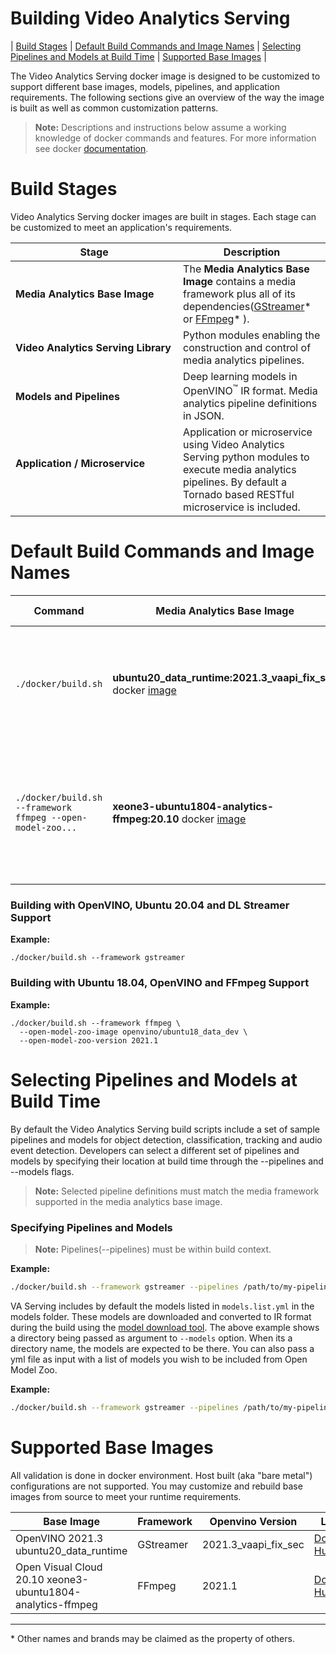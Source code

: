 # Building Video Analytics Serving
| [Build Stages](#build-stages) | [Default Build Commands and Image Names](#default-build-commands-and-image-names)  | [Selecting Pipelines and Models at Build Time](#selecting-pipelines-and-models-at-build-time) | [Supported Base Images](#supported-base-images) |

The Video Analytics Serving docker image is designed to be customized
to support different base images, models, pipelines, and application
requirements. The following sections give an overview of the way the
image is built as well as common customization patterns.

> **Note:** Descriptions and instructions below assume a working
> knowledge of docker commands and features. For more information
> see docker [documentation](https://docs.docker.com/get-started/).


# Build Stages
Video Analytics Serving docker images are built in stages. Each stage
can be customized to meet an application's requirements.

| Stage | Description |
| ----------- | ----------- |
| **Media Analytics Base Image** |The **Media Analytics Base Image** contains a media framework plus all of its dependencies([GStreamer](https://gstreamer.freedesktop.org/documentation/?gi-language=c)* or [FFmpeg](https://ffmpeg.org/)* ). |
| **Video Analytics Serving Library** | Python modules enabling the construction and control of media analytics pipelines. |
| **Models and Pipelines** | Deep learning models in OpenVINO<sup>&#8482;</sup> IR format.  Media analytics pipeline definitions in JSON. |
| **Application / Microservice** &nbsp;&nbsp;&nbsp;&nbsp;&nbsp;&nbsp;&nbsp;&nbsp;&nbsp;&nbsp;&nbsp;&nbsp;&nbsp;&nbsp;&nbsp;&nbsp;&nbsp;&nbsp;&nbsp;&nbsp;&nbsp;&nbsp;&nbsp;&nbsp;&nbsp;&nbsp;&nbsp;&nbsp;&nbsp;&nbsp;&nbsp;&nbsp;&nbsp;&nbsp;&nbsp;&nbsp;&nbsp;&nbsp;&nbsp;&nbsp;&nbsp;&nbsp;&nbsp;&nbsp;&nbsp;&nbsp;&nbsp;&nbsp;&nbsp;&nbsp;&nbsp;&nbsp;&nbsp;&nbsp;&nbsp;&nbsp;&nbsp;&nbsp;|Application or microservice using Video Analytics Serving python modules to execute media analytics pipelines. By default a Tornado based RESTful microservice is included. |

# Default Build Commands and Image Names

| Command | Media Analytics Base Image | Image Name | Description |
| ---     | ---        | --- | ----        |
| `./docker/build.sh`| **ubuntu20_data_runtime:2021.3_vaapi_fix_sec** docker [image](https://hub.docker.com/r/openvino/ubuntu20_data_runtime) |`video-analytics-serving-gstreamer` | DL Streamer based microservice with default pipeline definitions and deep learning models. |
| `./docker/build.sh --framework ffmpeg --open-model-zoo...`| **xeone3-ubuntu1804-analytics-ffmpeg:20.10** docker [image](https://hub.docker.com/r/openvisualcloud/xeon-ubuntu1804-analytics-ffmpeg) |`video-analytics-serving-ffmpeg`| FFmpeg Video Analytics based microservice with default pipeline definitions and deep learning models. |
### Building with OpenVINO, Ubuntu 20.04 and DL Streamer Support
**Example:**
```
./docker/build.sh --framework gstreamer
```

### Building with Ubuntu 18.04, OpenVINO and FFmpeg Support
**Example:**
```
./docker/build.sh --framework ffmpeg \
  --open-model-zoo-image openvino/ubuntu18_data_dev \
  --open-model-zoo-version 2021.1
```

# Selecting Pipelines and Models at Build Time

By default the Video Analytics Serving build scripts include a set of sample pipelines and models for object detection, classification, tracking and audio event detection. Developers can select a different set of pipelines and models by specifying their location at build time through the --pipelines and --models flags.

> **Note:** Selected pipeline definitions must match the media
> framework supported in the media analytics base image.

### Specifying Pipelines and Models
> **Note:**  Pipelines(--pipelines) must be within build context.

**Example:**
```bash
./docker/build.sh --framework gstreamer --pipelines /path/to/my-pipelines --models /path/to/my-models
```

VA Serving includes by default the models listed in `models.list.yml` in the models folder. These models are downloaded and converted to IR format during the build using the [model download tool](../tools/model_downloader/README.md).
The above example shows a directory being passed as argument to `--models` option. When its a directory name, the models are expected to be there. You can also pass a yml file as input with a list of models you wish to be included from Open Model Zoo.

**Example:**
```bash
./docker/build.sh --framework gstreamer --pipelines /path/to/my-pipelines --models /path/to/my-models.list.yml
```

# Supported Base Images
All validation is done in docker environment. Host built (aka "bare metal") configurations are not supported. You may customize and rebuild base images from source to meet your runtime requirements.

| **Base Image** | **Framework** | **Openvino Version** | **Link** | **Default** |
|---------------------|---------------|---------------|------------------------|-------------|
| OpenVINO 2021.3 ubuntu20_data_runtime | GStreamer | 2021.3_vaapi_fix_sec | [Docker Hub](https://hub.docker.com/r/openvino/ubuntu20_data_runtime) | Y |
| Open Visual Cloud 20.10 xeone3-ubuntu1804-analytics-ffmpeg | FFmpeg | 2021.1 | [Docker Hub](https://hub.docker.com/r/openvisualcloud/xeone3-ubuntu1804-analytics-ffmpeg) | Y |

---
\* Other names and brands may be claimed as the property of others.
